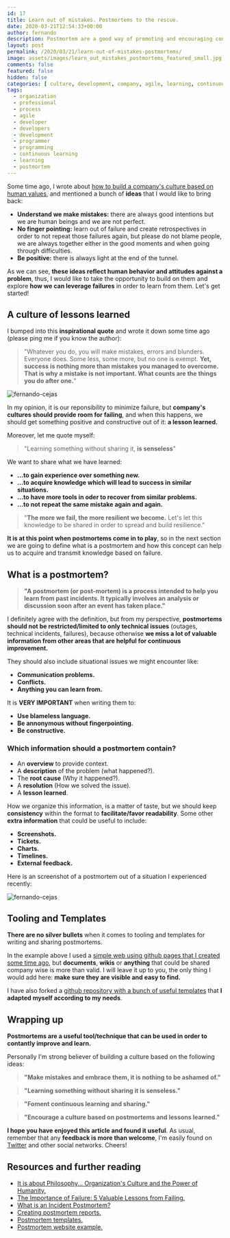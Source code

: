 ```yaml
---
id: 17
title: Learn out of mistakes. Postmortems to the rescue.
date: 2020-03-21T12:54:33+00:00
author: fernando
description: Postmortem are a good way of promoting and encouraging continuos improvement and learning out of mistakes. Let's jump in and see how we can leverage this technique in order to get the best out it.
layout: post
permalink: /2020/03/21/learn-out-of-mistakes-postmortems/
image: assets/images/learn_out_mistakes_postmortems_featured_small.jpg
comments: false
featured: false
hidden: false
categories: [ culture, development, company, agile, learning, continuous learning, organization ]
tags:
  - organization
  - professional
  - process
  - agile
  - developer
  - developers
  - development
  - programmer
  - programming
  - continuous learning
  - learning
  - postmortem
---
```

Some time ago, I wrote about [how to build a company's culture based on human values](https://fernandocejas.com/2018/11/11/organization-culture-and-humanity/), and mentioned a bunch of **ideas** that I would like to bring back:

- **Understand we make mistakes:** there are always good intentions but we are human beings and we are not perfect.
- **No finger pointing:** learn out of failure and create retrospectives in order to not repeat those failures again, but please do not blame people, we are always together either in the good moments and when going through difficulties.
- **Be positive:** there is always light at the end of the tunnel.

As we can see, **these ideas reflect human behavior and attitudes against a problem**, thus, I would like to take the opportunity to build on them and explore **how we can leverage failures** in order to learn from them. Let's get started!

## A culture of lessons learned

I bumped into this **inspirational quote** and wrote it down some time ago (please ping me if you know the author):

> "Whatever you do, you will make mistakes, errors and blunders. Everyone does. Some less, some more, but no one is exempt. **Yet, success is nothing more than mistakes you managed to overcome. That is why a mistake is not important. What counts are the things you do after one.**"

![fernando-cejas](/assets/images/learn_out_mistakes_postmortems_01.png)

In my opinion, it is our reponsibility to minimize failure, but **company's cultures should provide room for failing**, and when this happens, we should get something positive and constructive out of it: **a lesson learned.** 

Moreover, let me quote myself:

> "Learning something without sharing it, **is senseless**"

We want to share what we have learned: 

- **...to gain experience over something new.**
- **...to acquire knowledge which will lead to success in similar situations.**
- **...to have more tools in oder to recover from similar problems.**
- **...to not repeat the same mistake again and again.**

> "**The more we fail, the more resilient we become.** Let's let this knowledge to be shared in order to spread and build resilience."

**It is at this point when postmortems come in to play**, so in the next section we are going to define what is a postmortem and how this concept can help us to acquire and transmit knowledge based on failure.

## What is a postmortem?

> **"A postmortem (or post-mortem) is a process intended to help you learn from past incidents. It typically involves an analysis or discussion soon after an event has taken place."**

I definitely agree with the definition, but from my perspective, **postmortems should not be restricted/limited to only technical issues** (outages, technical incidents, failures), because otherwise **we miss a lot of valuable information from other areas that are helpful for continuous improvement.**

They should also include situational issues we might encounter like:

- **Communication problems.**
- **Conflicts.**
- **Anything you can learn from.**

It is **VERY IMPORTANT** when writing them to:

- **Use blameless language.**
- **Be annonymous without fingerpointing.**
- **Be constructive.**

### Which information should a postmortem contain?

- An **overview** to provide context. 
- A **description** of the problem (what happened?).
- The **root cause** (Why it happened?).
- A **resolution** (How we solved the issue).
- A **lesson learned**. 

How we organize this information, is a matter of taste, but we should keep **consistency** within the format to **facilitate/favor readability**. Some other **extra information** that could be useful to include:

 - **Screenshots.**
 - **Tickets.**
 - **Charts.**
 - **Timelines.**
 - **External feedback.**

Here is an screenshot of a postmortem out of a situation I experienced recently: 

![fernando-cejas](/assets/images/learn_out_mistakes_postmortems_02.png)

## Tooling and Templates

**There are no silver bullets** when it comes to tooling and templates for writing and sharing postmortems. 

In the example above I used a [simple web using github pages that I created some time ago](https://github.com/inspiredness/inspiredness.github.io), but **documents**, **wikis** or **anything** that could be shared company wise is more than valid. I will leave it up to you, the only thing I would add here: **make sure they are visible and easy to find.**

I have also forked a [github repository with a bunch of useful templates](https://github.com/android10/postmortem-templates) that **I adapted myself according to my needs**. 

## Wrapping up

**Postmortems are a useful tool/technique that can be used in order to contantly improve and learn.** 

Personally I'm strong believer of building a culture based on the following ideas:

> **"Make mistakes and embrace them, it is nothing to be ashamed of."**

> **"Learning something without sharing it is senseless."**

> **"Foment continuous learning and sharing."**

> **"Encourage a culture based on postmortems and lessons learned."**

**I hope you have enjoyed this article and found it useful**. As usual, remember that any **feedback is more than welcome**, I'm easily found on [Twitter](https://twitter.com/fernando_cejas) and other social networks. Cheers!

## Resources and further reading

* <a href="https://fernandocejas.com/2018/11/11/organization-culture-and-humanity/" target="_blank">It is about Philosophy... Organization's Culture and the Power of Humanity.</a>
* <a href="https://www.wanderlustworker.com/the-importance-of-failure-5-valuable-lessons-from-failing/" target="_blank">The Importance of Failure: 5 Valuable Lessons from Failing.</a>
* <a href="https://www.pagerduty.com/resources/learn/post-mortem-incident-report/" target="_blank">What is an Incident Postmortem?</a>
* <a href="https://www.atlassian.com/incident-management/postmortem/reports" target="_blank">Creating postmortem reports.</a>
* <a href="https://github.com/android10/postmortem-templates" target="_blank">Postmortem templates.</a>
* <a href="https://github.com/inspiredness/inspiredness.github.io" target="_blank">Postmortem website example.</a>